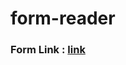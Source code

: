 ﻿# form-reader
### **Form Link :** [link](https://docs.google.com/forms/d/e/1FAIpQLSeGjVr-qIKJ_vAt9RCVKJ8-6BJmrQJFfOJ8hrJ8vKOyetktlg/viewform?usp=sf_link)
